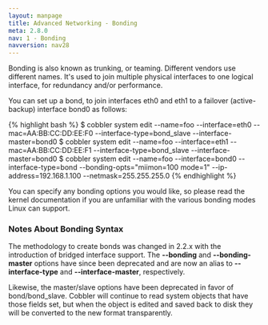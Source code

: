 ```yaml
---
layout: manpage
title: Advanced Networking - Bonding
meta: 2.8.0
nav: 1 - Bonding
navversion: nav28
---
```


Bonding is also known as trunking, or teaming. Different vendors use different names. It's used to join multiple
physical interfaces to one logical interface, for redundancy and/or performance.

You can set up a bond, to join interfaces eth0 and eth1 to a failover (active-backup) interface bond0 as follows:

{% highlight bash %}
$ cobbler system edit --name=foo --interface=eth0 --mac=AA:BB:CC:DD:EE:F0 --interface-type=bond_slave --interface-master=bond0
$ cobbler system edit --name=foo --interface=eth1 --mac=AA:BB:CC:DD:EE:F1 --interface-type=bond_slave --interface-master=bond0
$ cobbler system edit --name=foo --interface=bond0 --interface-type=bond --bonding-opts="miimon=100 mode=1" --ip-address=192.168.1.100 --netmask=255.255.255.0
{% endhighlight %}

You can specify any bonding options you would like, so please read the kernel documentation if you are unfamiliar with
the various bonding modes Linux can support.

### Notes About Bonding Syntax

The methodology to create bonds was changed in 2.2.x with the introduction of bridged interface support. The
**--bonding** and **--bonding-master** options have since been deprecated and are now an alias to **--interface-type**
and **--interface-master**, respectively.

Likewise, the master/slave options have been deprecated in favor of bond/bond_slave. Cobbler will continue to read
system objects that have those fields set, but when the object is edited and saved back to disk they will be converted
to the new format transparently.
